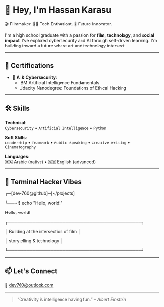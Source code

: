 # 👋 Hey, I'm Hassan Karasu

🎬 Filmmaker. 👨‍💻 Tech Enthusiast. 🚀 Future Innovator.

I'm a high school graduate with a passion for **film**, **technology**, and **social impact**. I’ve explored cybersecurity and AI through self-driven learning. I'm building toward a future where art and technology intersect.

---

## 📌 Certifications

- 🧠 **AI & Cybersecurity**:
  - IBM Artificial Intelligence Fundamentals
  - Udacity Nanodegree: Foundations of Ethical Hacking

---

## 🛠️ Skills

**Technical**:  
`Cybersecurity` • `Artificial Intelligence` • `Python`

**Soft Skills**:  
`Leadership` • `Teamwork` • `Public Speaking` • `Creative Writing` • `Cinematography`

**Languages**:  
🇲🇦 Arabic (native) • 🇬🇧 English (advanced)

---

## 🧪 Terminal Hacker Vibes


┌─[dev-760@github]─[~/projects]

└──╼ $ echo "Hello, world!"

Hello, world!

┌────────────────────────────────────────────┐

│    Building at the intersection of film    │

│         storytelling & technology          │

└────────────────────────────────────────────┘


---

## 📫 Let's Connect

📧 [dev760@outlook.com](mailto:dev760@outlook.com)

---

> “Creativity is intelligence having fun.” – *Albert Einstein*
